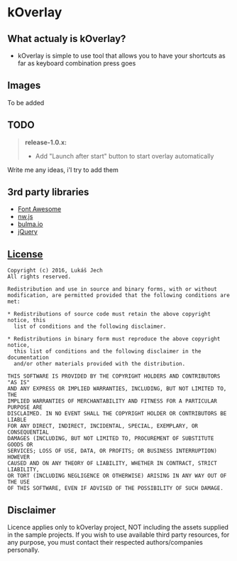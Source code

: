 kOverlay
============
What actualy is kOverlay?
------------

 - kOverlay is simple to use tool that allows you to have your shortcuts as far as keyboard combination press goes

Images
------------
To be added

TODO
-------------
> **release-1.0.x:**
> - Add "Launch after start" button to start overlay automatically

Write me any ideas, i'l try to add them

3rd party libraries
---------
 - [Font Awesome](fortawesome.github.io/Font-Awesome/)
 - [nw.js](http://nwjs.io/)
 - [bulma.io](http://bulma.io/)
 - [jQuery](https://jquery.com/)

[License](https://github.com/klukule/kOverlay/blob/master/LICENSE)
-------------------------------------------------------------------------------
	Copyright (c) 2016, Lukáš Jech
	All rights reserved.

	Redistribution and use in source and binary forms, with or without
	modification, are permitted provided that the following conditions are met:

	* Redistributions of source code must retain the above copyright notice, this
	  list of conditions and the following disclaimer.

	* Redistributions in binary form must reproduce the above copyright notice,
	  this list of conditions and the following disclaimer in the documentation
	  and/or other materials provided with the distribution.

	THIS SOFTWARE IS PROVIDED BY THE COPYRIGHT HOLDERS AND CONTRIBUTORS "AS IS"
	AND ANY EXPRESS OR IMPLIED WARRANTIES, INCLUDING, BUT NOT LIMITED TO, THE
	IMPLIED WARRANTIES OF MERCHANTABILITY AND FITNESS FOR A PARTICULAR PURPOSE ARE
	DISCLAIMED. IN NO EVENT SHALL THE COPYRIGHT HOLDER OR CONTRIBUTORS BE LIABLE
	FOR ANY DIRECT, INDIRECT, INCIDENTAL, SPECIAL, EXEMPLARY, OR CONSEQUENTIAL
	DAMAGES (INCLUDING, BUT NOT LIMITED TO, PROCUREMENT OF SUBSTITUTE GOODS OR
	SERVICES; LOSS OF USE, DATA, OR PROFITS; OR BUSINESS INTERRUPTION) HOWEVER
	CAUSED AND ON ANY THEORY OF LIABILITY, WHETHER IN CONTRACT, STRICT LIABILITY,
	OR TORT (INCLUDING NEGLIGENCE OR OTHERWISE) ARISING IN ANY WAY OUT OF THE USE
	OF THIS SOFTWARE, EVEN IF ADVISED OF THE POSSIBILITY OF SUCH DAMAGE.


Disclaimer
---------

Licence applies only to kOverlay project, NOT including the assets supplied in the sample projects. If you wish to use available third party resources, for any purpose, you must contact their respected authors/companies personally.

